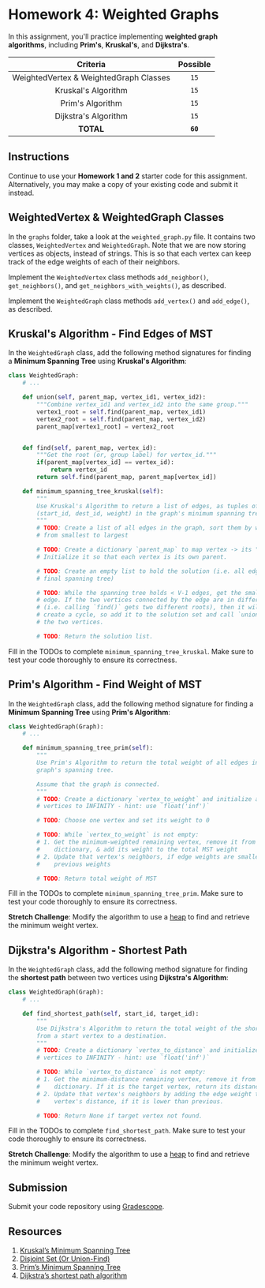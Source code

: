 # Homework 4: Weighted Graphs

In this assignment, you'll practice implementing **weighted graph algorithms**, including **Prim's**, **Kruskal's**, and **Dijkstra's**.

| Criteria | Possible |
| :------: | :------: |
| WeightedVertex & WeightedGraph Classes | `15` |
| Kruskal's Algorithm | `15` |
| Prim's Algorithm | `15` |
| Dijkstra's Algorithm | `15` |
| **TOTAL** | **`60`** |

## Instructions

Continue to use your **Homework 1 and 2** starter code for this assignment. Alternatively, you may make a copy of your existing code and submit it instead.

## WeightedVertex & WeightedGraph Classes

In the `graphs` folder, take a look at the `weighted_graph.py` file. It contains two classes, `WeightedVertex` and `WeightedGraph`. Note that we are now storing vertices as objects, instead of strings. This is so that each vertex can keep track of the edge weights of each of their neighbors.

Implement the `WeightedVertex` class methods `add_neighbor()`, `get_neighbors()`, 
and `get_neighbors_with_weights()`, as described.

Implement the `WeightedGraph` class methods `add_vertex()` and `add_edge()`, as described.

## Kruskal's Algorithm - Find Edges of MST

In the `WeightedGraph` class, add the following method signatures for finding a **Minimum Spanning Tree** using **Kruskal's Algorithm**:

```py
class WeightedGraph:
    # ...

    def union(self, parent_map, vertex_id1, vertex_id2):
        """Combine vertex_id1 and vertex_id2 into the same group."""
        vertex1_root = self.find(parent_map, vertex_id1)
        vertex2_root = self.find(parent_map, vertex_id2)
        parent_map[vertex1_root] = vertex2_root


    def find(self, parent_map, vertex_id):
        """Get the root (or, group label) for vertex_id."""
        if(parent_map[vertex_id] == vertex_id):
            return vertex_id
        return self.find(parent_map, parent_map[vertex_id])

    def minimum_spanning_tree_kruskal(self):
        """
        Use Kruskal's Algorithm to return a list of edges, as tuples of 
        (start_id, dest_id, weight) in the graph's minimum spanning tree.
        """
        # TODO: Create a list of all edges in the graph, sort them by weight 
        # from smallest to largest

        # TODO: Create a dictionary `parent_map` to map vertex -> its "parent". 
        # Initialize it so that each vertex is its own parent.

        # TODO: Create an empty list to hold the solution (i.e. all edges in the 
        # final spanning tree)

        # TODO: While the spanning tree holds < V-1 edges, get the smallest 
        # edge. If the two vertices connected by the edge are in different sets 
        # (i.e. calling `find()` gets two different roots), then it will not 
        # create a cycle, so add it to the solution set and call `union()` on 
        # the two vertices.

        # TODO: Return the solution list.
```

Fill in the TODOs to complete `minimum_spanning_tree_kruskal`. Make sure to test your code thoroughly to ensure its correctness.

## Prim's Algorithm - Find Weight of MST

In the `WeightedGraph` class, add the following method signature for finding a **Minimum Spanning Tree** using **Prim's Algorithm**:

```py
class WeightedGraph(Graph):
    # ...

    def minimum_spanning_tree_prim(self):
        """
        Use Prim's Algorithm to return the total weight of all edges in the
        graph's spanning tree.

        Assume that the graph is connected.
        """
        # TODO: Create a dictionary `vertex_to_weight` and initialize all
        # vertices to INFINITY - hint: use `float('inf')`

        # TODO: Choose one vertex and set its weight to 0

        # TODO: While `vertex_to_weight` is not empty:
        # 1. Get the minimum-weighted remaining vertex, remove it from the
        #    dictionary, & add its weight to the total MST weight
        # 2. Update that vertex's neighbors, if edge weights are smaller than
        #    previous weights

        # TODO: Return total weight of MST
```

Fill in the TODOs to complete `minimum_spanning_tree_prim`. Make sure to test your code thoroughly to ensure its correctness.

**Stretch Challenge**: Modify the algorithm to use a [heap](https://www.geeksforgeeks.org/heap-data-structure/) to find and retrieve the minimum weight vertex.

## Dijkstra's Algorithm - Shortest Path

In the `WeightedGraph` class, add the following method signature for finding the **shortest path** between two vertices using **Dijkstra's Algorithm**:

```py
class WeightedGraph(Graph):
    # ...

    def find_shortest_path(self, start_id, target_id):
        """
        Use Dijkstra's Algorithm to return the total weight of the shortest path
        from a start vertex to a destination.
        """
        # TODO: Create a dictionary `vertex_to_distance` and initialize all
        # vertices to INFINITY - hint: use `float('inf')`

        # TODO: While `vertex_to_distance` is not empty:
        # 1. Get the minimum-distance remaining vertex, remove it from the
        #    dictionary. If it is the target vertex, return its distance.
        # 2. Update that vertex's neighbors by adding the edge weight to the
        #    vertex's distance, if it is lower than previous.

        # TODO: Return None if target vertex not found.
```

Fill in the TODOs to complete `find_shortest_path`. Make sure to test your code thoroughly to ensure its correctness.

**Stretch Challenge**: Modify the algorithm to use a [heap](https://www.geeksforgeeks.org/heap-data-structure/) to find and retrieve the minimum weight vertex.

## Submission

Submit your code repository using [Gradescope](https://gradescope.com).

## Resources

1. [Kruskal’s Minimum Spanning Tree](https://www.geeksforgeeks.org/kruskals-minimum-spanning-tree-algorithm-greedy-algo-2/)
1. [Disjoint Set (Or Union-Find)](https://www.geeksforgeeks.org/union-find/)
1. [Prim’s Minimum Spanning Tree](https://www.geeksforgeeks.org/prims-minimum-spanning-tree-mst-greedy-algo-5/)
1. [Dijkstra’s shortest path algorithm](https://www.geeksforgeeks.org/dijkstras-shortest-path-algorithm-greedy-algo-7/)

